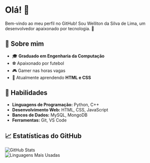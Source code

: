 <!--
## Hi there 👋

<!--
**wellitondasilvadelima/wellitondasilvadelima** is a ✨ _special_ ✨ repository because its `README.md` (this file) appears on your GitHub profile.

Here are some ideas to get you started:

- 🔭 I’m currently working on ...
- 🌱 I’m currently learning ...
- 👯 I’m looking to collaborate on ...
- 🤔 I’m looking for help with ...
- 💬 Ask me about ...
- 📫 How to reach me: ...
- 😄 Pronouns: ...
- ⚡ Fun fact: ...

Welcome to my GitHub profile! I'm Welliton da Silva de Lima, a passionate developer who loves technology, football, and gaming. 🚀  

## 🌟 About Me  
- 🎓 **Computer Engineer graduate**  
- ⚽ Football enthusiast  
- 🎮 Gamer in my free time  
- 🌱 Currently learning **HTML, CSS and JavaScript**  

## 🔧 Skills  
- **Programming Languages:** Python, C++  
- **Web Development:** HTML, CSS, JavaScript  
- **Databases:** MySQL, MongoDB  
- **Tools:** Git, VS Code

  ## 📈 GitHub Stats  
![GitHub Stats](https://github-readme-stats.vercel.app/api?username=yourusername&show_icons=true&theme=radical)  
![Top Languages](https://github-readme-stats.vercel.app/api/top-langs/?username=yourusername&layout=compact&theme=radical)  

## 📫 Contact Me  
- 💼 [LinkedIn](https://linkedin.com/in/yourprofile)  
- 📧 Email: your.email@example.com  

---

⭐ Feel free to explore my repositories and connect with me. Let's build something amazing together! 😊
-->

# Olá! 👋  
Bem-vindo ao meu perfil no GitHub! Sou Welliton da Silva de Lima, um desenvolvedor apaixonado por tecnologia. 🚀  

## 🌟 Sobre mim  
- 🎓 **Graduado em Engenharia da Computação**  
- ⚽ Apaixonado por futebol  
- 🎮 Gamer nas horas vagas  
- 🌱 Atualmente aprendendo **HTML e CSS**  

## 🔧 Habilidades  
- **Linguagens de Programação:** Python, C++  
- **Desenvolvimento Web:** HTML, CSS, JavaScript
- **Bancos de Dados:** MySQL, MongoDB  
- **Ferramentas:** Git, VS Code

## 📈 Estatísticas do GitHub  
![GitHub Stats](https://github-readme-stats.vercel.app/api?username=seuusuario&show_icons=true&theme=radical)  
![Linguagens Mais Usadas](https://github-readme-stats.vercel.app/api/top-langs/?username=seuusuario&layout=compact&theme=radical) 

